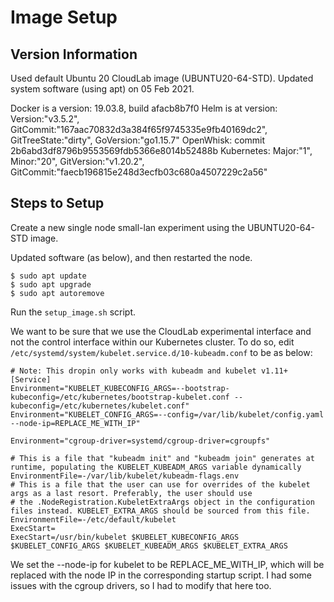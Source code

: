 # Image Setup

## Version Information
Used default Ubuntu 20 CloudLab image (UBUNTU20-64-STD).
Updated system software (using apt) on 05 Feb 2021.

Docker is a version: 19.03.8, build afacb8b7f0
Helm is at version: Version:"v3.5.2", GitCommit:"167aac70832d3a384f65f9745335e9fb40169dc2", GitTreeState:"dirty", GoVersion:"go1.15.7"
OpenWhisk: commit 2b6abd3df8796b9553569fdb5366e8014b52488b
Kubernetes: Major:"1", Minor:"20", GitVersion:"v1.20.2", GitCommit:"faecb196815e248d3ecfb03c680a4507229c2a56"

## Steps to Setup

Create a new single node small-lan experiment using the UBUNTU20-64-STD image.

Updated software (as below), and then restarted the node.
```
$ sudo apt update
$ sudo apt upgrade
$ sudo apt autoremove
```

Run the ```setup_image.sh``` script.

We want to be sure that we use the CloudLab experimental interface and not the control interface within our Kubernetes cluster. To do so, edit ```/etc/systemd/system/kubelet.service.d/10-kubeadm.conf``` to be as below:

```
# Note: This dropin only works with kubeadm and kubelet v1.11+
[Service]
Environment="KUBELET_KUBECONFIG_ARGS=--bootstrap-kubeconfig=/etc/kubernetes/bootstrap-kubelet.conf --kubeconfig=/etc/kubernetes/kubelet.conf"
Environment="KUBELET_CONFIG_ARGS=--config=/var/lib/kubelet/config.yaml --node-ip=REPLACE_ME_WITH_IP"

Environment="cgroup-driver=systemd/cgroup-driver=cgroupfs"

# This is a file that "kubeadm init" and "kubeadm join" generates at runtime, populating the KUBELET_KUBEADM_ARGS variable dynamically
EnvironmentFile=-/var/lib/kubelet/kubeadm-flags.env
# This is a file that the user can use for overrides of the kubelet args as a last resort. Preferably, the user should use
# the .NodeRegistration.KubeletExtraArgs object in the configuration files instead. KUBELET_EXTRA_ARGS should be sourced from this file.
EnvironmentFile=-/etc/default/kubelet
ExecStart=
ExecStart=/usr/bin/kubelet $KUBELET_KUBECONFIG_ARGS $KUBELET_CONFIG_ARGS $KUBELET_KUBEADM_ARGS $KUBELET_EXTRA_ARGS
```

We set the --node-ip for kubelet to be REPLACE_ME_WITH_IP, which will be replaced with the node IP in the corresponding startup script. I had some issues with the cgroup drivers, so I had to modify that here too.
